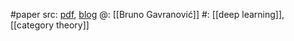 #paper 
src: [pdf](https://www.brunogavranovic.com/assets/FundamentalComponentsOfDeepLearning.pdf), [blog](https://www.brunogavranovic.com/posts/2024-03-13-my-thesis-is-out.html) 
@: [[Bruno Gavranović]] 
#: [[deep learning]], [[category theory]] 

